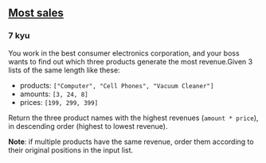 <h2><a href=https://www.codewars.com/kata/5e16ffb7297fe00001114824/train/javascript target="_blank">Most sales</a></h2><h3>7 kyu</h3><p>You work in the best consumer electronics corporation, and your boss wants to find out which three products generate the most revenue.Given 3 lists of the same length like these:</p><ul><li>products: <code>["Computer", "Cell Phones", "Vacuum Cleaner"]</code></li><li>amounts: <code>[3, 24, 8]</code></li><li>prices: <code>[199, 299, 399]</code></li></ul><p>Return the three product names with the highest revenues (<code>amount * price</code>), in descending order (highest to lowest revenue).</p><p><strong>Note</strong>: if multiple products have the same revenue, order them according to their original positions in the input list.</p>